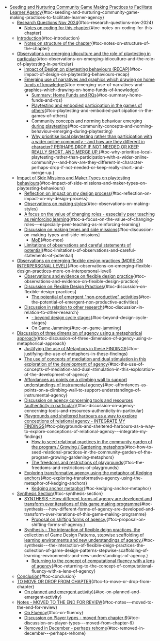 -   [Seeding and Nurturing Community Game Making Practices to Facilitate
    Learner
    Agency](#seeding-and-nurturing-community-game-making-practices-to-facilitate-learner-agency){#toc-seeding-and-nurturing-community-game-making-practices-to-facilitate-learner-agency}
    -   [Research Questions Nov
        2024](#research-questions-nov-2024){#toc-research-questions-nov-2024}
        -   [Notes on coding for this
            chapter](#notes-on-coding-for-this-chapter){#toc-notes-on-coding-for-this-chapter}
    -   [Introduction](#introduction){#toc-introduction}
        -   [Notes on structure of the
            chapter](#notes-on-structure-of-the-chapter){#toc-notes-on-structure-of-the-chapter}
    -   [Observations on emerging idioculture and the role of
        playtesting in
        particular](#observations-on-emerging-idioculture-and-the-role-of-playtesting-in-particular){#toc-observations-on-emerging-idioculture-and-the-role-of-playtesting-in-particular}
        -   [Impact of Design on playtesting behaviours
            (RECAP)](#impact-of-design-on-playtesting-behaviours-recap){#toc-impact-of-design-on-playtesting-behaviours-recap}
        -   [Emerging use of narratives and graphics which drawing on
            home funds of
            knowledge](#emerging-use-of-narratives-and-graphics-which-drawing-on-home-funds-of-knowledge){#toc-emerging-use-of-narratives-and-graphics-which-drawing-on-home-funds-of-knowledge}
            -   [Summary: Home Funds and
                RQs](#summary-home-funds-and-rqs){#toc-summary-home-funds-and-rqs}
            -   [Playtesting and embodied participation in the games of
                others](#playtesting-and-embodied-participation-in-the-games-of-others){#toc-playtesting-and-embodied-participation-in-the-games-of-others}
            -   [Community concepts and norming behaviour emerging
                during
                playtesting](#community-concepts-and-norming-behaviour-emerging-during-playtesting){#toc-community-concepts-and-norming-behaviour-emerging-during-playtesting}
            -   [Why prioritise local playtesting rather than
                participation with a wider online community - and how
                are they different in character? PERHAPS DROP IF NOT
                NEEDED OR KEEP REALLY SHORT. AND MERGE
                UP.](#why-prioritise-local-playtesting-rather-than-participation-with-a-wider-online-community---and-how-are-they-different-in-character-perhaps-drop-if-not-needed-or-keep-really-short.-and-merge-up.){#toc-why-prioritise-local-playtesting-rather-than-participation-with-a-wider-online-community---and-how-are-they-different-in-character-perhaps-drop-if-not-needed-or-keep-really-short.-and-merge-up.}
    -   [Impact of Side Missions and Maker Types on playtesting
        behaviours](#impact-of-side-missions-and-maker-types-on-playtesting-behaviours){#toc-impact-of-side-missions-and-maker-types-on-playtesting-behaviours}
        -   [Reflection on impact on my design
            process](#reflection-on-impact-on-my-design-process){#toc-reflection-on-impact-on-my-design-process}
        -   [Observations on making
            styles](#observations-on-making-styles){#toc-observations-on-making-styles}
        -   [A focus on the value of changing roles - especially peer
            teaching as reinforcing
            learning](#a-focus-on-the-value-of-changing-roles---especially-peer-teaching-as-reinforcing-learning){#toc-a-focus-on-the-value-of-changing-roles---especially-peer-teaching-as-reinforcing-learning}
        -   [Discussion on making types and side
            missions](#discussion-on-making-types-and-side-missions){#toc-discussion-on-making-types-and-side-missions}
            -   [MoE](#moe){#toc-moe}
        -   [Limitations of observations and careful statements of
            potential](#limitations-of-observations-and-careful-statements-of-potential){#toc-limitations-of-observations-and-careful-statements-of-potential}
    -   [Observations on emerging flexible design practices (MORE ON
        INTERPERSONAL
        LEVEL)](#observations-on-emerging-flexible-design-practices-more-on-interpersonal-level){#toc-observations-on-emerging-flexible-design-practices-more-on-interpersonal-level}
        -   [Observations and evidence on flexible design
            practice](#observations-and-evidence-on-flexible-design-practice){#toc-observations-and-evidence-on-flexible-design-practice}
        -   [Discussion on Flexible Design
            Practices](#discussion-on-flexible-design-practices){#toc-discussion-on-flexible-design-practices}
            -   [The potential of emergent "non-productive"
                activities](#the-potential-of-emergent-non-productive-activities){#toc-the-potential-of-emergent-non-productive-activities}
        -   [Discussion in relation to other
            research](#discussion-in-relation-to-other-research){#toc-discussion-in-relation-to-other-research}
            -   [- beyond design cycle
                stages](#beyond-design-cycle-stages){#toc-beyond-design-cycle-stages}
            -   [On Game
                Jamming](#on-game-jamming){#toc-on-game-jamming}
    -   [Discussion of three dimension of agency using a metaphorical
        approach](#discussion-of-three-dimension-of-agency-using-a-metaphorical-approach){#toc-discussion-of-three-dimension-of-agency-using-a-metaphorical-approach}
        -   [Justifying the use of Metaphors in these
            FINDINGS](#justifying-the-use-of-metaphors-in-these-findings){#toc-justifying-the-use-of-metaphors-in-these-findings}
        -   [The use of concepts of mediation and dual stimulation in
            this exploration of the development of
            agency](#the-use-of-concepts-of-mediation-and-dual-stimulation-in-this-exploration-of-the-development-of-agency){#toc-the-use-of-concepts-of-mediation-and-dual-stimulation-in-this-exploration-of-the-development-of-agency}
        -   [Affordances as points on a climbing wall to support
            understandings of instrumental
            agency](#affordances-as-points-on-a-climbing-wall-to-support-understandings-of-instrumental-agency){#toc-affordances-as-points-on-a-climbing-wall-to-support-understandings-of-instrumental-agency}
        -   [Discussion on agency concerning tools and resources
            (authenticity in
            particular)](#discussion-on-agency-concerning-tools-and-resources-authenticity-in-particular){#toc-discussion-on-agency-concerning-tools-and-resources-authenticity-in-particular}
        -   [Playgrounds and sheltered harbours as a way to explore
            conceptions of relational agency - INTEGRATE MY
            FINDINGS](#playgrounds-and-sheltered-harbours-as-a-way-to-explore-conceptions-of-relational-agency---integrate-my-findings){#toc-playgrounds-and-sheltered-harbours-as-a-way-to-explore-conceptions-of-relational-agency---integrate-my-findings}
            -   [How to seed relational practices in the community
                garden of the program / Growing / Gardening
                metaphors](#how-to-seed-relational-practices-in-the-community-garden-of-the-program-growing-gardening-metaphors){#toc-how-to-seed-relational-practices-in-the-community-garden-of-the-program-growing-gardening-metaphors}
            -   [The freedoms and restrictions of
                playgrounds](#the-freedoms-and-restrictions-of-playgrounds){#toc-the-freedoms-and-restrictions-of-playgrounds}
        -   [Exploring transformative agency using the metaphor of
            Kedging
            anchors](#exploring-transformative-agency-using-the-metaphor-of-kedging-anchors){#toc-exploring-transformative-agency-using-the-metaphor-of-kedging-anchors}
            -   [Kedging anchor
                metaphor](#kedging-anchor-metaphor){#toc-kedging-anchor-metaphor}
    -   [Synthesis Section](#synthesis-section){#toc-synthesis-section}
        -   [SYNTHESIS - How different forms of agency are developed and
            transform over iterations of this game making
            programme](#synthesis---how-different-forms-of-agency-are-developed-and-transform-over-iterations-of-this-game-making-programme){#toc-synthesis---how-different-forms-of-agency-are-developed-and-transform-over-iterations-of-this-game-making-programme}
            -   [Proposal on shifting forms of
                agency.](#proposal-on-shifting-forms-of-agency.){#toc-proposal-on-shifting-forms-of-agency.}
        -   [Synthesis - The interaction of flexible deign practices,
            the collection of Game Design Patterns, stepwise scaffolding
            of learning environments and new understandings of
            agency.](#synthesis---the-interaction-of-flexible-deign-practices-the-collection-of-game-design-patterns-stepwise-scaffolding-of-learning-environments-and-new-understandings-of-agency.){#toc-synthesis---the-interaction-of-flexible-deign-practices-the-collection-of-game-design-patterns-stepwise-scaffolding-of-learning-environments-and-new-understandings-of-agency.}
            -   [Returning to the concept of computational fluency with
                a lens of
                agency](#returning-to-the-concept-of-computational-fluency-with-a-lens-of-agency){#toc-returning-to-the-concept-of-computational-fluency-with-a-lens-of-agency}
    -   [Conclusion](#conclusion){#toc-conclusion}
    -   [TO MOVE OR DROP FROM
        CHAPTER](#to-move-or-drop-from-chapter){#toc-to-move-or-drop-from-chapter}
        -   [On planned and emergent
            activity)](#on-planned-and-emergent-activity){#toc-on-planned-and-emergent-activity}
    -   [Notes - MOVED TO THE END FOR
        REVIEW](#notes---moved-to-the-end-for-review){#toc-notes---moved-to-the-end-for-review}
        -   [On Fluency](#on-fluency){#toc-on-fluency}
        -   [Discussion on Player types - moved from chapter
            6](#discussion-on-player-types---moved-from-chapter-6){#toc-discussion-on-player-types---moved-from-chapter-6}
        -   [Removed in December - perhaps
            rehome](#removed-in-december---perhaps-rehome){#toc-removed-in-december---perhaps-rehome}
